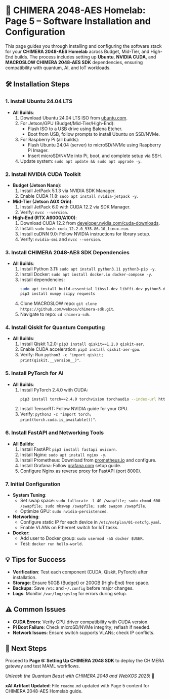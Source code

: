 # 🐉 CHIMERA 2048-AES Homelab: Page 5 – Software Installation and Configuration

This page guides you through installing and configuring the software stack for your **CHIMERA 2048-AES Homelab** across Budget, Mid-Tier, and High-End builds. The process includes setting up **Ubuntu**, **NVIDIA CUDA**, and **MACROSLOW CHIMERA 2048-AES SDK** dependencies, ensuring compatibility with quantum, AI, and IoT workloads.

## 🛠️ Installation Steps

### 1. Install Ubuntu 24.04 LTS
- **All Builds**:
  1. Download Ubuntu 24.04 LTS ISO from [ubuntu.com](https://ubuntu.com).
  2. For Jetson/GPU (Budget/Mid-Tier/High-End):
     - Flash ISO to a USB drive using Balena Etcher.
     - Boot from USB, follow prompts to install Ubuntu on SSD/NVMe.
  3. For Raspberry Pi (all builds):
     - Flash Ubuntu 24.04 (server) to microSD/NVMe using Raspberry Pi Imager.
     - Insert microSD/NVMe into Pi, boot, and complete setup via SSH.
  4. Update system: `sudo apt update && sudo apt upgrade -y`.

### 2. Install NVIDIA CUDA Toolkit
- **Budget (Jetson Nano)**:
  1. Install JetPack 5.1.3 via NVIDIA SDK Manager.
  2. Enable CUDA 11.8: `sudo apt install nvidia-jetpack -y`.
- **Mid-Tier (Jetson AGX Orin)**:
  1. Install JetPack 6.0 with CUDA 12.2 via SDK Manager.
  2. Verify: `nvcc --version`.
- **High-End (RTX A6000/A100)**:
  1. Download CUDA 12.2 from [developer.nvidia.com/cuda-downloads](https://developer.nvidia.com).
  2. Install: `sudo bash cuda_12.2.0_535.86.10_linux.run`.
  3. Install cuDNN 9.0: Follow NVIDIA instructions for library setup.
  4. Verify: `nvidia-smi` and `nvcc --version`.

### 3. Install CHIMERA 2048-AES SDK Dependencies
- **All Builds**:
  1. Install Python 3.11: `sudo apt install python3.11 python3-pip -y`.
  2. Install Docker: `sudo apt install docker.io docker-compose -y`.
  3. Install dependencies:
     ```bash
     sudo apt install build-essential libssl-dev libffi-dev python3-dev -y
     pip3 install numpy scipy requests
     ```
  4. Clone MACROSLOW repo: `git clone https://github.com/webxos/chimera-sdk.git`.
  5. Navigate to repo: `cd chimera-sdk`.

### 4. Install Qiskit for Quantum Computing
- **All Builds**:
  1. Install Qiskit 1.2.0: `pip3 install qiskit==1.2.0 qiskit-aer`.
  2. Enable CUDA acceleration: `pip3 install qiskit-aer-gpu`.
  3. Verify: Run `python3 -c "import qiskit; print(qiskit.__version__)"`.

### 5. Install PyTorch for AI
- **All Builds**:
  1. Install PyTorch 2.4.0 with CUDA:
     ```bash
     pip3 install torch==2.4.0 torchvision torchaudio --index-url https://download.pytorch.org/whl/cu122
     ```
  2. Install TensorRT: Follow NVIDIA guide for your GPU.
  3. Verify: `python3 -c "import torch; print(torch.cuda.is_available())"`.

### 6. Install FastAPI and Networking Tools
- **All Builds**:
  1. Install FastAPI: `pip3 install fastapi uvicorn`.
  2. Install Nginx: `sudo apt install nginx -y`.
  3. Install Prometheus: Download from [prometheus.io](https://prometheus.io) and configure.
  4. Install Grafana: Follow [grafana.com](https://grafana.com) setup guide.
  5. Configure Nginx as reverse proxy for FastAPI (port 8000).

### 7. Initial Configuration
- **System Tuning**:
  - Set swap space: `sudo fallocate -l 4G /swapfile; sudo chmod 600 /swapfile; sudo mkswap /swapfile; sudo swapon /swapfile`.
  - Optimize GPU: `sudo nvidia-persistenced`.
- **Networking**:
  - Configure static IP for each device in `/etc/netplan/01-netcfg.yaml`.
  - Enable VLANs on Ethernet switch for IoT tasks.
- **Docker**:
  - Add user to Docker group: `sudo usermod -aG docker $USER`.
  - Test: `docker run hello-world`.

## 💡 Tips for Success
- **Verification**: Test each component (CUDA, Qiskit, PyTorch) after installation.
- **Storage**: Ensure 50GB (Budget) or 200GB (High-End) free space.
- **Backups**: Save `/etc` and `~/.config` before major changes.
- **Logs**: Monitor `/var/log/syslog` for errors during setup.

## ⚠️ Common Issues
- **CUDA Errors**: Verify GPU driver compatibility with CUDA version.
- **Pi Boot Failure**: Check microSD/NVMe integrity; reflash if needed.
- **Network Issues**: Ensure switch supports VLANs; check IP conflicts.

## 🔗 Next Steps
Proceed to **Page 6: Setting Up CHIMERA 2048 SDK** to deploy the CHIMERA gateway and test MAML workflows.

*Unleash the Quantum Beast with CHIMERA 2048 and WebXOS 2025!* 🐉

**xAI Artifact Updated**: File `readme.md` updated with Page 5 content for CHIMERA 2048-AES Homelab guide.
